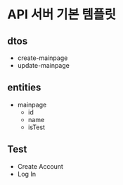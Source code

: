 # API 서버 기본 템플릿

## dtos
- create-mainpage
- update-mainpage

## entities
- mainpage
    - id
    - name
    - isTest

## Test
- Create Account
- Log In